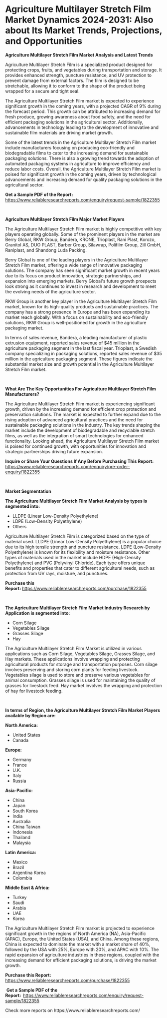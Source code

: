<p><h1>Agriculture Multilayer Stretch Film Market Dynamics 2024-2031: Also about Its Market Trends, Projections, and Opportunities</h1></p><p><strong>Agriculture Multilayer Stretch Film Market Analysis and Latest Trends</strong></p>
<p><p>Agriculture Multilayer Stretch Film is a specialized product designed for protecting crops, fruits, and vegetables during transportation and storage. It provides enhanced strength, puncture resistance, and UV protection to prevent damage from external factors. The film is designed to be stretchable, allowing it to conform to the shape of the product being wrapped for a secure and tight seal.</p><p>The Agriculture Multilayer Stretch Film market is expected to experience significant growth in the coming years, with a projected CAGR of 9% during the forecast period. This growth can be attributed to increasing demand for fresh produce, growing awareness about food safety, and the need for efficient packaging solutions in the agricultural sector. Additionally, advancements in technology leading to the development of innovative and sustainable film materials are driving market growth.</p><p>Some of the latest trends in the Agriculture Multilayer Stretch Film market include manufacturers focusing on producing eco-friendly and biodegradable films to cater to the increasing demand for sustainable packaging solutions. There is also a growing trend towards the adoption of automated packaging systems in agriculture to improve efficiency and reduce labor costs. Overall, the Agriculture Multilayer Stretch Film market is poised for significant growth in the coming years, driven by technological advancements and increasing demand for quality packaging solutions in the agricultural sector.</p></p>
<p><strong>Get a Sample PDF of the Report:&nbsp;</strong> <a href="https://www.reliableresearchreports.com/enquiry/request-sample/1822355">https://www.reliableresearchreports.com/enquiry/request-sample/1822355</a></p>
<p>&nbsp;</p>
<p><strong>Agriculture Multilayer Stretch Film Major Market Players</strong></p>
<p><p>The Agriculture Multilayer Stretch Film market is highly competitive with key players operating globally. Some of the prominent players in the market are Berry Global, RKW Group, Bandera, KRONE, Trioplast, Rani Plast, Korozo, Granitol AS, DUO PLAST, Barber Group, Silawrap, Polifilm Group, Zill GmbH, Raniplast, and Shandong Luda Packing.</p><p>Berry Global is one of the leading players in the Agriculture Multilayer Stretch Film market, offering a wide range of innovative packaging solutions. The company has seen significant market growth in recent years due to its focus on product innovation, strategic partnerships, and expansion into emerging markets. Berry Global's future growth prospects look strong as it continues to invest in research and development to meet the evolving needs of the agriculture sector.</p><p>RKW Group is another key player in the Agriculture Multilayer Stretch Film market, known for its high-quality products and sustainable practices. The company has a strong presence in Europe and has been expanding its market reach globally. With a focus on sustainability and eco-friendly solutions, RKW Group is well-positioned for growth in the agriculture packaging market.</p><p>In terms of sales revenue, Bandera, a leading manufacturer of plastic extrusion equipment, reported sales revenue of $45 million in the agriculture packaging segment in the last fiscal year. Trioplast, a Swedish company specializing in packaging solutions, reported sales revenue of $35 million in the agriculture packaging segment. These figures indicate the substantial market size and growth potential in the Agriculture Multilayer Stretch Film market.</p></p>
<p>&nbsp;</p>
<p><strong>What Are The Key Opportunities For Agriculture Multilayer Stretch Film Manufacturers?</strong></p>
<p><p>The Agriculture Multilayer Stretch Film market is experiencing significant growth, driven by the increasing demand for efficient crop protection and preservation solutions. The market is expected to further expand due to the rising adoption of advanced agricultural practices and the need for sustainable packaging solutions in the industry. The key trends shaping the market include the development of biodegradable and recyclable stretch films, as well as the integration of smart technologies for enhanced functionality. Looking ahead, the Agriculture Multilayer Stretch Film market is poised for continued growth, with opportunities for innovation and strategic partnerships driving future expansion.</p></p>
<p><strong>Inquire or Share Your Questions If Any Before Purchasing This Report:</strong> <a href="https://www.reliableresearchreports.com/enquiry/pre-order-enquiry/1822355">https://www.reliableresearchreports.com/enquiry/pre-order-enquiry/1822355</a></p>
<p>&nbsp;</p>
<p><strong>Market Segmentation</strong></p>
<p><strong>The Agriculture Multilayer Stretch Film Market Analysis by types is segmented into:</strong></p>
<p><ul><li>LLDPE (Linear Low-Density Polyethylene)</li><li>LDPE (Low-Density Polyethylene)</li><li>Others</li></ul></p>
<p><p>Agriculture Multilayer Stretch Film is categorized based on the type of material used. LLDPE (Linear Low-Density Polyethylene) is a popular choice due to its high tensile strength and puncture resistance. LDPE (Low-Density Polyethylene) is known for its flexibility and moisture resistance. Other types of materials used in the market include HDPE (High-Density Polyethylene) and PVC (Polyvinyl Chloride). Each type offers unique benefits and properties that cater to different agricultural needs, such as protection from UV rays, moisture, and punctures.</p></p>
<p><strong>Purchase this Report:&nbsp;</strong><a href="https://www.reliableresearchreports.com/purchase/1822355">https://www.reliableresearchreports.com/purchase/1822355</a></p>
<p>&nbsp;</p>
<p><strong>The Agriculture Multilayer Stretch Film Market Industry Research by Application is segmented into:</strong></p>
<p><ul><li>Corn Silage</li><li>Vegetables Silage</li><li>Grasses Silage</li><li>Hay</li></ul></p>
<p><p>The Agriculture Multilayer Stretch Film Market is utilized in various applications such as Corn Silage, Vegetables Silage, Grasses Silage, and Hay markets. These applications involve wrapping and protecting agricultural products for storage and transportation purposes. Corn silage involves preserving and storing corn plants for feeding livestock. Vegetables silage is used to store and preserve various vegetables for animal consumption. Grasses silage is used for maintaining the quality of grasses for livestock feed. Hay market involves the wrapping and protection of hay for livestock feeding.</p></p>
<p>&nbsp;</p>
<p><strong>In terms of Region, the Agriculture Multilayer Stretch Film Market Players available by Region are:</strong></p>
<p>
    <p> <strong> North America: </strong>
        <ul>
            <li>United States</li>
            <li>Canada</li>
        </ul>
        </p> 
    <p> <strong> Europe: </strong>
        <ul>
            <li>Germany</li>
            <li>France</li>
            <li>U.K.</li>
            <li>Italy</li>
            <li>Russia</li>
        </ul>
        </p> 
    <p> <strong> Asia-Pacific: </strong>
        <ul>
            <li>China</li>
            <li>Japan</li>
            <li>South Korea</li>
            <li>India</li>
            <li>Australia</li>
            <li>China Taiwan</li>
            <li>Indonesia</li>
            <li>Thailand</li>
            <li>Malaysia</li>
        </ul>
        </p> 
    <p> <strong> Latin America: </strong>
        <ul>
            <li>Mexico</li>
            <li>Brazil</li>
            <li>Argentina Korea</li>
            <li>Colombia</li>
        </ul>
        </p> 
    <p> <strong> Middle East & Africa: </strong>
        <ul>
            <li>Turkey</li>
            <li>Saudi</li>
            <li>Arabia</li>
            <li>UAE</li>
            <li>Korea</li>
        </ul>
    </p>
    </p>
<p><p>The Agriculture Multilayer Stretch Film market is projected to experience significant growth in the regions of North America (NA), Asia-Pacific (APAC), Europe, the United States (USA), and China. Among these regions, China is expected to dominate the market with a market share of 40%, followed by the USA with 25%, Europe with 20%, and APAC with 10%. The rapid expansion of agriculture industries in these regions, coupled with the increasing demand for efficient packaging solutions, is driving the market growth.</p></p>
<p><strong>Purchase this Report: </strong><a href="https://www.reliableresearchreports.com/purchase/1822355">https://www.reliableresearchreports.com/purchase/1822355</a></p>
<p>&nbsp;<strong>Get a Sample PDF of the Report:&nbsp;&nbsp;</strong><a href="https://www.reliableresearchreports.com/enquiry/request-sample/1822355">https://www.reliableresearchreports.com/enquiry/request-sample/1822355</a></p>
<p><strong></strong></p>
<p>Check more reports on https://www.reliableresearchreports.com/</p>